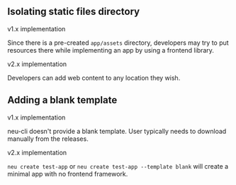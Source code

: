 ## Isolating static files directory

v1.x implementation

Since there is a pre-created `app/assets` directory, developers may try to put resources there while implementing an app by using a frontend library.

v2.x implementation 

Developers can add web content to any location they wish.

## Adding a blank template

v1.x implementation

neu-cli doesn't provide a blank template. User typically needs to download manually from the releases.

v2.x implementation

`neu create test-app` or `neu create test-app --template blank` will create a minimal app with no frontend framework.


